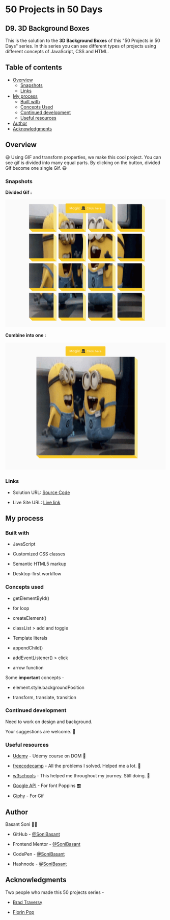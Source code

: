 # 50 Projects in 50 Days

## D9. 3D Background Boxes

This is the solution to the **3D Background Boxes** of this "50 Projects in 50 Days" series. In this series you can see different types of projects using different concepts of JavaScript, CSS and HTML.

## Table of contents

- [Overview](#overview)
  - [Snapshots](#snapshots)
  - [Links](#links)
- [My process](#my-process)
  - [Built with](#built-with)
  - [Concepts Used](#concepts-used)
  - [Continued development](#continued-development)
  - [Useful resources](#useful-resources)
- [Author](#author)
- [Acknowledgments](#acknowledgments)

## Overview

😃 Using GIF and transform properties, we make this cool project. You can see gif is divided into many equal parts. By clicking on the button, divided Gif become one single Gif. 😃

### Snapshots

**Divided Gif :**

![3D Background Boxes](Images/gif-snap-1.png)

**Combine into one :**

![3D Background Boxes](Images/gif-snap-2.png)

### Links

- Solution URL: [Source Code](https://github.com/SoniBasant/50-Projects-on-JS-DOM/tree/main/D9.%203D%20Background%20Boxes)

- Live Site URL: [Live link](https://sonibasant.github.io/50-Projects-on-JS-DOM/D9.%203D%20Background%20Boxes/3DBackGBoxes.html)

## My process

### Built with

- JavaScript

- Customized CSS classes

- Semantic HTML5 markup

- Desktop-first workflow

### Concepts used

- getElementById()

- for loop
- createElement()
- classList > add and toggle
- Template literals
- appendChild()
- addEventListener() > click
- arrow function

Some **important** concepts -

- element.style.backgroundPosition

- transform, translate, transition

### Continued development

Need to work on design and background.

Your suggestions are welcome. 🙌

### Useful resources

- [Udemy](https://www.udemy.com/course/50-projects-50-days/) - Udemy course on DOM 🤝

- [freecodecamp](https://www.freecodecamp.org/) - All the problems I solved. Helped me a lot. 🙌
- [w3schools](https://www.w3schools.com) - This helped me throughout my journey. Still doing. 🙂
- [Google API](https://fonts.googleapis.com/css2?family=Poppins&display=swap) - For font Poppins 🆎
- [Giphy](https://media.giphy.com/media/EZqwsBSPlvSda/giphy.gif) - For Gif

## Author

Basant Soni 👨‍💻

- GitHub - [@SoniBasant](https://github.com/SoniBasant)

- Frontend Mentor - [@SoniBasant](https://www.frontendmentor.io/profile/SoniBasant)
- CodePen - [@SoniBasant](https://codepen.io/sonibasant)
- Hashnode - [@SoniBasant](https://sonibasant.hashnode.dev/)

## Acknowledgments

Two people who made this 50 projects series -

- [Brad Traversy](https://github.com/bradtraversy)

- [Florin Pop](https://github.com/florinpop17)
